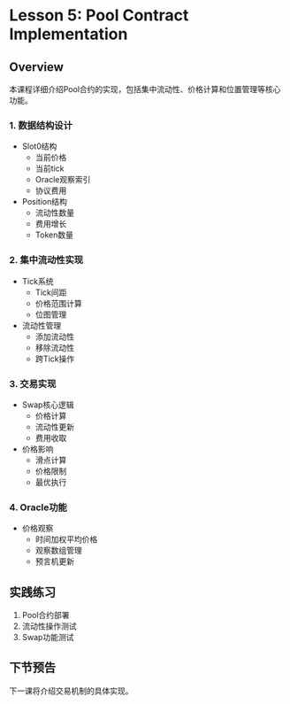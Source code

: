 # Lesson 5: Pool Contract Implementation

## Overview
本课程详细介绍Pool合约的实现，包括集中流动性、价格计算和位置管理等核心功能。

### 1. 数据结构设计
- Slot0结构
  * 当前价格
  * 当前tick
  * Oracle观察索引
  * 协议费用
- Position结构
  * 流动性数量
  * 费用增长
  * Token数量

### 2. 集中流动性实现
- Tick系统
  * Tick间距
  * 价格范围计算
  * 位图管理
- 流动性管理
  * 添加流动性
  * 移除流动性
  * 跨Tick操作

### 3. 交易实现
- Swap核心逻辑
  * 价格计算
  * 流动性更新
  * 费用收取
- 价格影响
  * 滑点计算
  * 价格限制
  * 最优执行

### 4. Oracle功能
- 价格观察
  * 时间加权平均价格
  * 观察数组管理
  * 预言机更新

## 实践练习
1. Pool合约部署
2. 流动性操作测试
3. Swap功能测试

## 下节预告
下一课将介绍交易机制的具体实现。
